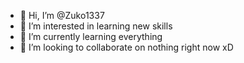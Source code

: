 - 👋 Hi, I’m @Zuko1337
- 👀 I’m interested in learning new skills
- 🌱 I’m currently learning everything
- 💞️ I’m looking to collaborate on nothing right now xD

<!---
Zuko1337/Zuko1337 is a ✨ special ✨ repository because its `README.md` (this file) appears on your GitHub profile.
You can click the Preview link to take a look at your changes.
--->
